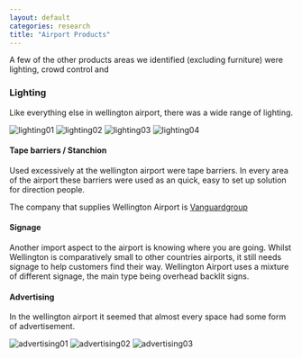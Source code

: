 ```yaml
---
layout: default
categories: research
title: "Airport Products"
---
```


A few of the other products areas we identified (excluding furniture) were lighting, crowd control and

### Lighting
Like everything else in wellington airport, there was a wide range of lighting.

![lighting01]({{site.imageurl}}/LIGHTING-01)
![lighting02]({{site.imageurl}}/LIGHTING-03)
![lighting03]({{site.imageurl}}/LIGHTING-05)
![lighting04]({{site.imageurl}}/LIGHTING-06)

#### Tape barriers / Stanchion
Used excessively at the wellington airport were tape barriers. In every area of the airport these barriers were used as an quick, easy to set up solution for direction people.

The company that supplies Wellington Airport is [Vanguardgroup](https://www.vanguardgroup.co.nz/pedestrian-control/retractable-belt-queue-control-barriers.html?___store=default)

#### Signage
Another import aspect to the airport is knowing where you are going. Whilst Wellington is comparatively small to other countries airports, it still needs signage to help customers find their way.
Wellington Airport uses a mixture of different signage, the main type being overhead backlit signs.

#### Advertising
In the wellington airport it seemed that almost every space had some form of advertisement.

![advertising01]({{site.imageurl}}/ADVERTISING-01)
![advertising02]({{site.imageurl}}/ADVERTISING-03)
![advertising03]({{site.imageurl}}/ADVERTISING-05)

